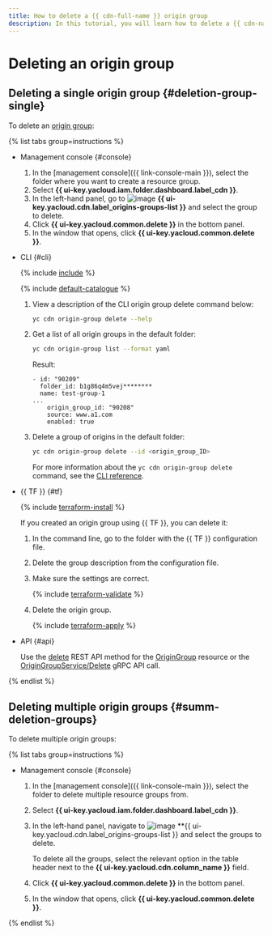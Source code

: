 ```yaml
---
title: How to delete a {{ cdn-full-name }} origin group
description: In this tutorial, you will learn how to delete a {{ cdn-name }} origin group.
---
```


# Deleting an origin group

## Deleting a single origin group {#deletion-group-single}

To delete an [origin group](../../concepts/origins.md):

{% list tabs group=instructions %}

- Management console {#console}

  1. In the [management console]({{ link-console-main }}), select the folder where you want to create a resource group.
  1. Select **{{ ui-key.yacloud.iam.folder.dashboard.label_cdn }}**.
  1. In the left-hand panel, go to ![image](../../../_assets/console-icons/folder-tree.svg) **{{ ui-key.yacloud.cdn.label_origins-groups-list }}** and select the group to delete.
  1. Click **{{ ui-key.yacloud.common.delete }}** in the bottom panel.
  1. In the window that opens, click **{{ ui-key.yacloud.common.delete }}**.

- CLI {#cli}

  {% include [include](../../../_includes/cli-install.md) %}

  {% include [default-catalogue](../../../_includes/default-catalogue.md) %}

  1. View a description of the CLI origin group delete command below:

     ```bash
     yc cdn origin-group delete --help
     ```

  1. Get a list of all origin groups in the default folder:

     ```bash
     yc cdn origin-group list --format yaml
     ```

     Result:

     ```text
     - id: "90209"
       folder_id: b1g86q4m5vej********
       name: test-group-1
     ...
         origin_group_id: "90208"
         source: www.a1.com
         enabled: true
     ```

  1. Delete a group of origins in the default folder:

     ```bash
     yc cdn origin-group delete --id <origin_group_ID>
     ```

     For more information about the `yc cdn origin-group delete` command, see the [CLI reference](../../../cli/cli-ref/managed-services/cdn/origin-group/delete.md).

- {{ TF }} {#tf}

  {% include [terraform-install](../../../_includes/terraform-install.md) %}

  If you created an origin group using {{ TF }}, you can delete it:
  1. In the command line, go to the folder with the {{ TF }} configuration file.
  1. Delete the group description from the configuration file.
  1. Make sure the settings are correct.

     {% include [terraform-validate](../../../_includes/mdb/terraform/validate.md) %}

  1. Delete the origin group.

     {% include [terraform-apply](../../../_includes/mdb/terraform/apply.md) %}

- API {#api}

  Use the [delete](../../api-ref/OriginGroup/delete.md) REST API method for the [OriginGroup](../../api-ref/OriginGroup/index.md) resource or the [OriginGroupService/Delete](../../api-ref/grpc/OriginGroup/delete.md) gRPC API call.

{% endlist %}

## Deleting multiple origin groups {#summ-deletion-groups}

To delete multiple origin groups:

{% list tabs group=instructions %}

- Management console {#console}

  1. In the [management console]({{ link-console-main }}), select the folder to delete multiple resource groups from.
  1. Select **{{ ui-key.yacloud.iam.folder.dashboard.label_cdn }}**.
  1. In the left-hand panel, navigate to ![image](../../../_assets/console-icons/folder-tree.svg) **{{ ui-key.yacloud.cdn.label_origins-groups-list }} and select the groups to delete.

     To delete all the groups, select the relevant option in the table header next to the **{{ ui-key.yacloud.cdn.column_name }}** field.
  1. Click **{{ ui-key.yacloud.common.delete }}** in the bottom panel.
  1. In the window that opens, click **{{ ui-key.yacloud.common.delete }}**.

{% endlist %}